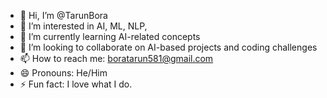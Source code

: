 - 👋 Hi, I’m @TarunBora
- 👀 I’m interested in AI, ML, NLP,
- 🌱 I’m currently learning AI-related concepts
- 💞️ I’m looking to collaborate on AI-based projects and coding challenges
- 📫 How to reach me: boratarun581@gmail.com
- 😄 Pronouns: He/Him
- ⚡ Fun fact: I love what I do.

<!---
TarunBora-glitch/TarunBora-glitch is a ✨ special ✨ repository because its `README.md` (this file) appears on your GitHub profile.
You can click the Preview link to take a look at your changes.
--->
